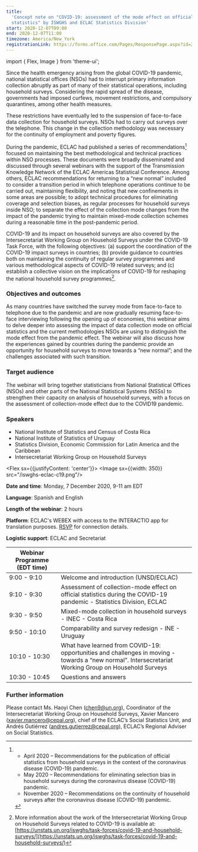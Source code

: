 ```yaml
---
title:
  'Concept note on "COVID-19: assessment of the mode effect on official
  statistics" by ISWGHS and ECLAC Statistics Division'
start: 2020-12-07T09:00
end: 2020-12-07T11:00
timezone: America/New_York
registrationLink: https://forms.office.com/Pages/ResponsePage.aspx?id=2zWeD09UYE-9zF6kFubccA1hWvNU9sdMlwxf7cIoJwdURUszUk5aM1BXTjFXR0JLNUxOSUNGTlQ4WC4u
---
```


import { Flex, Image } from 'theme-ui';

Since the health emergency arising from the global COVID-19 pandemic, national
statistical offices (NSOs) had to interrupt primary information collection
abruptly as part of many of their statistical operations, including household
surveys. Considering the rapid spread of the disease, governments had imposed
curfews, movement restrictions, and compulsory quarantines, among other health
measures.

These restrictions have eventually led to the suspension of face-to-face data
collection for household surveys. NSOs had to carry out surveys over the
telephone. This change in the collection methodology was necessary for the
continuity of employment and poverty figures.

During the pandemic, ECLAC had published a series of recommendations[^1] focused
on maintaining the best methodological and technical practices within NSO
processes. These documents were broadly disseminated and discussed through
several webinars with the support of the Transmission Knowledge Network of the
ECLAC Americas Statistical Conference. Among others, ECLAC recommendations for
returning to a “new normal” included to consider a transition period in which
telephone operations continue to be carried out, maintaining flexibility, and
noting that new confinements in some areas are possible; to adopt technical
procedures for eliminating coverage and selection biases, as regular processes
for household surveys inside NSO; to separate the effect of the collection mode
changes from the impact of the pandemic trying to maintain mixed-mode collection
schemes during a reasonable time in the post-pandemic period.

COVID-19 and its impact on household surveys are also covered by the
Intersecretariat Working Group on Household Surveys under the COVID-19 Task
Force, with the following objectives: (a) support the coordination of the
COVID-19 impact surveys in countries; (b) provide guidance to countries both on
maintaining the continuity of regular survey programmes and various
methodological aspects of COVID-19 related surveys; and (c) establish a
collective vision on the implications of COVID-19 for reshaping the national
household survey programmes[^2].

### Objectives and outcomes

As many countries have switched the survey mode from face-to-face to telephone
due to the pandemic and are now gradually resuming face-to-face interviewing
following the opening up of economies, this webinar aims to delve deeper into
assessing the impact of data collection mode on official statistics and the
current methodologies NSOs are using to distinguish the mode effect from the
pandemic effect. The webinar will also discuss how the experiences gained by
countries during the pandemic provide an opportunity for household surveys to
move towards a “new normal”; and the challenges associated with such transition.

### Target audience

The webinar will bring together statisticians from National Statistical Offices
(NSOs) and other parts of the National Statistical Systems (NSSs) to strengthen
their capacity on analysis of household surveys, with a focus on the assessment
of collection-mode effect due to the COVID19 pandemic.

### Speakers

- National Institute of Statistics and Census of Costa Rica
- National Institute of Statistics of Uruguay
- Statistics Division, Economic Commission for Latin America and the Caribbean
- Intersecretariat Working Group on Household Surveys

<Flex sx={{justifyContent: 'center'}}> <Image sx={{width: 350}}
src="/iswghs-eclac-c19.png"/> </Flex>

**Date and time**: Monday, 7 December 2020, 9-11 am EDT

**Language**: Spanish and English

**Length of the webinar**: 2 hours

**Platform**: ECLAC's WEBEX with access to the INTERACTIO app for translation
purposes.
[RSVP](https://forms.office.com/Pages/ResponsePage.aspx?id=2zWeD09UYE-9zF6kFubccA1hWvNU9sdMlwxf7cIoJwdURUszUk5aM1BXTjFXR0JLNUxOSUNGTlQ4WC4u)
for connection details.

**Logistic support**: ECLAC and Secretariat

| Webinar Programme (EDT time) |                                                                                                                                                       |
| ---------------------------- | ----------------------------------------------------------------------------------------------------------------------------------------------------- |
| 9:00 - 9:10                  | Welcome and introduction (UNSD/ECLAC)                                                                                                                 |
| 9:10 - 9:30                  | Assessment of collection-mode effect on official statistics during the COVID-19 pandemic - Statistics Division, ECLAC                                 |
| 9:30 - 9:50                  | Mixed-mode collection in household surveys - INEC - Costa Rica                                                                                        |
| 9:50 - 10:10                 | Comparability and survey redesign - INE - Uruguay                                                                                                     |
| 10:10 - 10:30                | What have learned from COVID-19: opportunities and challenges in moving - towards a “new normal”. Intersecretariat Working Group on Household Surveys |
| 10:30 - 10:45                | Questions and answers                                                                                                                                 |

### Further information

Please contact Ms. Haoyi Chen (chen9@un.org), Coordinator of the
Intersecretariat Working Group on Household Surveys, Xavier Mancero
(xavier.mancero@cepal.org), chief of the ECLAC’s Social Statistics Unit, and
Andrés Gutiérrez (andres.gutierrez@cepal.org), ECLAC’s Regional Adviser on
Social Statistics.

[^1]:
    - April 2020 – Recommendations for the publication of official statistics
      from household surveys in the context of the coronavirus disease
      (COVID-19) pandemic.
    - May 2020 – Recommendations for eliminating selection bias in household
      surveys during the coronavirus disease (COVID-19) pandemic.
    - November 2020 – Recommendations on the continuity of household surveys
      after the coronavirus disease (COVID-19) pandemic.

[^2]:
    More information about the work of the Intersecretariat Working Group on
    Household Surveys related to COVID-19 is available at:
    [https://unstats.un.org/iswghs/task-forces/covid-19-and-household-surveys/](https://unstats.un.org/iswghs/task-forces/covid-19-and-household-surveys/)
